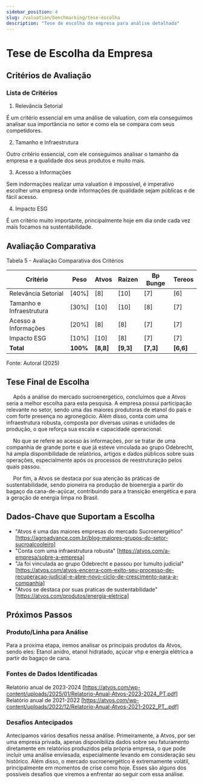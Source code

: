 ```yaml
---
sidebar_position: 4
slug: /valuation/benchmarking/tese-escolha
description: "Tese de escolha da empresa para análise detalhada"
---
```


# Tese de Escolha da Empresa

## Critérios de Avaliação

### Lista de Critérios

1. Relevância Setorial

É um critério essencial em uma análise de valuation, com ela conseguimos analisar sua importância no setor e como ela se compara com seus competidores.

2. Tamanho e Infraestrutura

Outro critério essencial, com ele conseguimos analisar o tamanho da empresa e a qualidade dos seus produtos e muito mais.

3. Acesso a Informações

 Sem indormações realizar uma valuation é impossível, é imperativo escolher uma empresa onde informações de qualidade sejam públicas e de fácil acesso.

4. Impacto ESG

É um critério muito importante, principalmente hoje em dia onde cada vez mais focamos na sustentabilidade.

## Avaliação Comparativa

<p style={{textAlign: 'center'}}>Tabela 5 - Avaliação Comparativa dos Critérios</p>

| Critério | Peso | Atvos | Raizen | Bp Bunge | Tereos |
|----------|------|-----------|---------------|---------------|---------------|
| Relevância Setorial | [40%] | [8] | [10] | [7] | [6] |
| Tamanho e Infraestrutura| [30%] | [10] | [10] | [8] | [7] |
| Acesso a Informações | [20%] | [8] | [8] | [7] | [7] |
| Impacto ESG | [10%] | [10] | [8] | [7] | [7] |
| **Total** | **100%** | **[8,8]** | **[9,3]** | **[7,3]** | **[6,6]** |

<p style={{textAlign: 'center'}}>Fonte: Autoral (2025)</p>

## Tese Final de Escolha

&emsp; Após a análise do mercado sucroenergético, concluímos que a Atvos seria a melhor escolha para esta pesquisa. A empresa possui participação relevante no setor, sendo uma das maiores produtoras de etanol do país e com forte presença no agronegócio. Além disso, conta com uma infraestrutura robusta, composta por diversas usinas e unidades de produção, o que reforça sua escala e capacidade operacional.

&emsp; No que se refere ao acesso às informações, por se tratar de uma companhia de grande porte e que já esteve vinculada ao grupo Odebrecht, há ampla disponibilidade de relatórios, artigos e dados públicos sobre suas operações, especialmente após os processos de reestruturação pelos quais passou.

&emsp; Por fim, a Atvos se destaca por sua atenção às práticas de sustentabilidade, sendo pioneira na produção de bioenergia a partir do bagaço da cana-de-açúcar, contribuindo para a transição energética e para a geração de energia limpa no Brasil.

## Dados-Chave que Suportam a Escolha

- "Atvos é uma das maiores empresas do mercado Sucroenergético" [https://agroadvance.com.br/blog-maiores-grupos-do-setor-sucroalcooleiro]
- "Conta com uma infraestrutura robusta" [https://atvos.com/a-empresa/sobre-a-empresa]
- "Ja foi vinculada ao grupo Odebrecht e passou por tumulto judicial" [https://atvos.com/atvos-encerra-com-exito-seu-processo-de-recuperacao-judicial-e-abre-novo-ciclo-de-crescimento-para-a-companhia]
- "Atvos se destaca por suas praticas de sustentabilidade" [https://atvos.com/produtos/energia-eletrica]

## Próximos Passos

### Produto/Linha para Análise

Para a proxima etapa, iremos analisar os principais produtos da Atvos, sendo eles: Etanol anidro, etanol hidratado, açúcar vhp e energia elétrica a partir do bagaço de cana.

### Fontes de Dados Identificadas
Relatório anual de 2023-2024 [https://atvos.com/wp-content/uploads/2025/01/Relatorio-Anual-Atvos-2023-2024_PT.pdf]
Relatório anual de 2021-2022 [https://atvos.com/wp-content/uploads/2022/12/Relatorio-Anual-Atvos-2021-2022_PT_.pdf]

### Desafios Antecipados
Antecipamos vários desafios nessa análise. Primeiramente, a Atvos, por ser uma empresa privada, apenas disponibiliza dados sobre seu faturamento diretamente em relatórios produzidos pela própria empresa, o que pode incluir uma análise enviesada, especialmente levando em consideração seu histórico. Além disso, o mercado sucroenergético é extremamente volátil, principalmente em momentos de crise como hoje. Esses são alguns dos possíveis desafios que viremos a enfrentar ao seguir com essa análise.